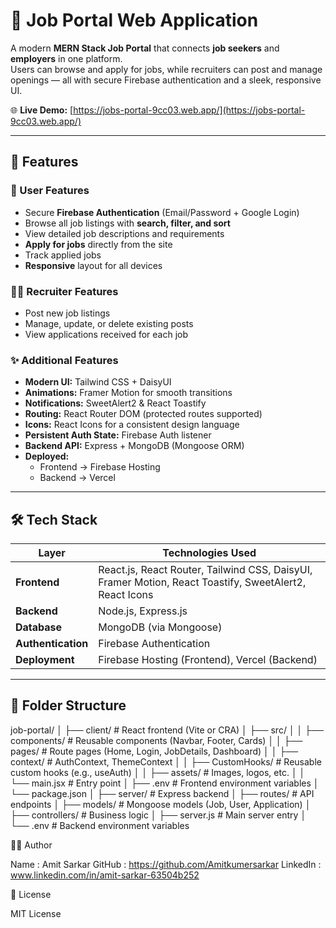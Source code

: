 # 💼 Job Portal Web Application  

A modern **MERN Stack Job Portal** that connects **job seekers** and **employers** in one platform.  
Users can browse and apply for jobs, while recruiters can post and manage openings — all with secure Firebase authentication and a sleek, responsive UI.

🌐 **Live Demo:** [https://jobs-portal-9cc03.web.app/](https://jobs-portal-9cc03.web.app/)

---

## 🚀 Features  

### 👤 User Features
- Secure **Firebase Authentication** (Email/Password + Google Login)
- Browse all job listings with **search, filter, and sort**
- View detailed job descriptions and requirements
- **Apply for jobs** directly from the site
- Track applied jobs
- **Responsive** layout for all devices

### 🧑‍💼 Recruiter Features
- Post new job listings  
- Manage, update, or delete existing posts  
- View applications received for each job  

### ✨ Additional Features
- **Modern UI:** Tailwind CSS + DaisyUI  
- **Animations:** Framer Motion for smooth transitions  
- **Notifications:** SweetAlert2 & React Toastify  
- **Routing:** React Router DOM (protected routes supported)  
- **Icons:** React Icons for a consistent design language  
- **Persistent Auth State:** Firebase Auth listener  
- **Backend API:** Express + MongoDB (Mongoose ORM)  
- **Deployed:**  
  - Frontend → Firebase Hosting  
  - Backend → Vercel  

---

## 🛠️ Tech Stack  

| Layer | Technologies Used |
|-------|-------------------|
| **Frontend** | React.js, React Router, Tailwind CSS, DaisyUI, Framer Motion, React Toastify, SweetAlert2, React Icons |
| **Backend** | Node.js, Express.js |
| **Database** | MongoDB (via Mongoose) |
| **Authentication** | Firebase Authentication |
| **Deployment** | Firebase Hosting (Frontend), Vercel (Backend) |

---

## 📁 Folder Structure  

job-portal/
│
├── client/ # React frontend (Vite or CRA)
│ ├── src/
│ │ ├── components/ # Reusable components (Navbar, Footer, Cards)
│ │ ├── pages/ # Route pages (Home, Login, JobDetails, Dashboard)
│ │ ├── context/ # AuthContext, ThemeContext
│ │ ├── CustomHooks/ # Reusable custom hooks (e.g., useAuth)
│ │ ├── assets/ # Images, logos, etc.
│ │ └── main.jsx # Entry point
│ ├── .env # Frontend environment variables
│ └── package.json
│
├── server/ # Express backend
│ ├── routes/ # API endpoints
│ ├── models/ # Mongoose models (Job, User, Application)
│ ├── controllers/ # Business logic
│ ├── server.js # Main server entry
│ └── .env # Backend environment variables

👨‍💻 Author

Name : Amit Sarkar 
 GitHub : https://github.com/Amitkumersarkar
 LinkedIn : www.linkedin.com/in/amit-sarkar-63504b252

📜 License

MIT License
 

